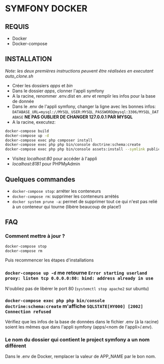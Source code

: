 # SYMFONY DOCKER

## REQUIS

* Docker
* Docker-compose

## INSTALLATION

*Note: les deux premières instructions peuvent être réalisées en executant auto_clone.sh*

* Créer les dossiers *apps* et *bin*
* Dans le dossier *apps*, clonner l'appli symfony
* A la racine, renommer .env.dist en .env et remplir les infos pour la base de donnée
* Dans le .env de l'appli symfony, changer la ligne avec les bonnes infos: `DATABASE_URL=mysql://MYSQL_USER:MYSQL_PASSWORD@mysql:3306/MYSQL_DATABASE` **NE PAS OUBLIER DE CHANGER 127.0.0.1 PAR MYSQL**
* A la racine, executez:

```bash
docker-compose build
docker-compose up -d
docker-compose exec php composer install
docker-compose exec php php bin/console doctrine:schema:create
docker-compose exec php php bin/console assets:install --symlink public/
```

* Visitez *localhost:80* pour accéder à l'appli
* *localhost:8181* pour PHPMyAdmin

## Quelques commandes

* `docker-compose stop`: arréter les conteneurs
* `docker-compose rm`: supprimer les conteneurs arrétés
* `docker system prune -a`: permet de supprimer tout ce qui n'est pas relié à un conteneur qui tourne (libère beaucoup de place!)

## FAQ

### Comment mettre à jour ?

```bash
docker-compose stop
docker-compose rm
```
Puis recommencer les étapes d'installations

### `docker-compose up -d` me retourne `Error starting userland proxy: listen tcp 0.0.0.0:80: bind: address already in use`

N'oubliez pas de libérer le port 80 (`systemctl stop apache2` sur ubuntu)

### `docker-compose exec php php bin/console doctrine:schema:create` m'affiche `SQLSTATE[HY000] [2002] Connection refused`

Vérifiez que les infos de la base de données dans le fichier .env (à la racine) soient les mêmes que dans l'appli symfony (apps/\<nom de l'appli\>/.env).

### Le nom du dossier qui contient le project symfony a un nom différent

Dans le .env de Docker, remplacer la valeur de APP_NAME par le bon nom.